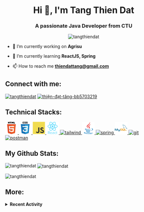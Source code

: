 <h1 align="center">Hi 👋, I'm Tang Thien Dat</h1>
<h3 align="center">A passionate Java Developer from CTU</h3>

<p align="center"> <img src="https://komarev.com/ghpvc/?username=tangthiendat&label=Profile%20views&color=0e75b6&style=flat" alt="tangthiendat" /> </p>

- 🔭 I’m currently working on **Agrisu**

- 🌱 I’m currently learning **ReactJS, Spring**

- 📫 How to reach me **thiendattang@gmail.com**

<h2 align="left">Connect with me:</h2>
<p align="left">
<a href="https://www.facebook.com/profile.php?id=100015531667535" target="blank"><img align="center" src="https://raw.githubusercontent.com/rahuldkjain/github-profile-readme-generator/master/src/images/icons/Social/facebook.svg" alt="tangthiendat" height="30" width="40" /></a>
<a href="https://linkedin.com/in/thiện-đạt-tăng-bb5703219" target="blank"><img align="center" src="https://raw.githubusercontent.com/rahuldkjain/github-profile-readme-generator/master/src/images/icons/Social/linked-in-alt.svg" alt="thiện-đạt-tăng-bb5703219" height="30" width="40" /></a>
</p>

<h2 align="left">Technical Stacks:</h2>
<p align="left"> 
  <a href="https://www.w3.org/html/" target="_blank" rel="noreferrer"> <img src="https://raw.githubusercontent.com/devicons/devicon/master/icons/html5/html5-original-wordmark.svg" alt="html5" width="40" height="40"/> </a> 
  <a href="https://www.w3schools.com/css/" target="_blank" rel="noreferrer"> <img src="https://raw.githubusercontent.com/devicons/devicon/master/icons/css3/css3-original-wordmark.svg" alt="css3" width="40" height="40"/> </a> 
  <a href="https://developer.mozilla.org/en-US/docs/Web/JavaScript" target="_blank" rel="noreferrer"> <img src="https://raw.githubusercontent.com/devicons/devicon/master/icons/javascript/javascript-original.svg" alt="javascript" width="40" height="40"/> </a> 
  <a href="https://reactjs.org/" target="_blank" rel="noreferrer"> <img src="https://raw.githubusercontent.com/devicons/devicon/master/icons/react/react-original-wordmark.svg" alt="react" width="40" height="40"/> </a> 
  <a href="https://tailwindcss.com/" target="_blank" rel="noreferrer"> <img src="https://www.vectorlogo.zone/logos/tailwindcss/tailwindcss-icon.svg" alt="tailwind" width="40" height="40"/> </a> 
  <a href="https://www.java.com" target="_blank" rel="noreferrer"> <img src="https://raw.githubusercontent.com/devicons/devicon/master/icons/java/java-original.svg" alt="java" width="40" height="40"/> </a> 
  <a href="https://spring.io/" target="_blank" rel="noreferrer"> <img src="https://www.vectorlogo.zone/logos/springio/springio-icon.svg" alt="spring" width="40" height="40"/> </a> 
  <a href="https://www.mysql.com/" target="_blank" rel="noreferrer"> <img src="https://raw.githubusercontent.com/devicons/devicon/master/icons/mysql/mysql-original-wordmark.svg" alt="mysql" width="40" height="40"/> </a> 
  <a href="https://git-scm.com/" target="_blank" rel="noreferrer"> <img src="https://www.vectorlogo.zone/logos/git-scm/git-scm-icon.svg" alt="git" width="40" height="40"/> </a> 
  <a href="https://postman.com" target="_blank" rel="noreferrer"> <img src="https://www.vectorlogo.zone/logos/getpostman/getpostman-icon.svg" alt="postman" width="40" height="40"/> </a> 
</p>

<h2>My Github Stats:</h2>

<p><img align="left" src="https://github-readme-stats.vercel.app/api/top-langs?username=tangthiendat&show_icons=true&locale=en&layout=compact" alt="tangthiendat" /></p>

<p>&nbsp;<img align="center" src="https://github-readme-stats.vercel.app/api?username=tangthiendat&show_icons=true&locale=en" alt="tangthiendat" /></p>

<p><img align="center" src="https://github-readme-streak-stats.herokuapp.com/?user=tangthiendat&" alt="tangthiendat" /></p>

<h2>More:</h2>

<details>
  <summary><b>Recent Activity</b></summary>
  <br/>
    <a href="https://github.com/tangthiendat/"><img alt="Gift' Activity Graph" src="https://github-readme-activity-graph.vercel.app/graph?username=tangthiendat" /></a>
  <br/>
</details>
